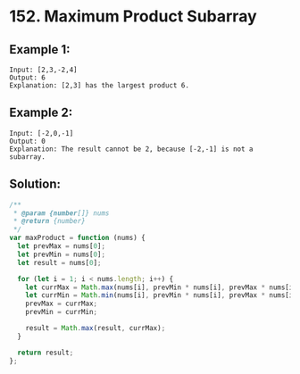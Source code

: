 # 152. Maximum Product Subarray

## Example 1:

    Input: [2,3,-2,4]
    Output: 6
    Explanation: [2,3] has the largest product 6.

## Example 2:

    Input: [-2,0,-1]
    Output: 0
    Explanation: The result cannot be 2, because [-2,-1] is not a subarray.

## Solution:

```javascript
/**
 * @param {number[]} nums
 * @return {number}
 */
var maxProduct = function (nums) {
  let prevMax = nums[0];
  let prevMin = nums[0];
  let result = nums[0];

  for (let i = 1; i < nums.length; i++) {
    let currMax = Math.max(nums[i], prevMin * nums[i], prevMax * nums[i]);
    let currMin = Math.min(nums[i], prevMin * nums[i], prevMax * nums[i]);
    prevMax = currMax;
    prevMin = currMin;

    result = Math.max(result, currMax);
  }

  return result;
};
```
